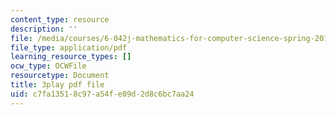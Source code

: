 ```yaml
---
content_type: resource
description: ''
file: /media/courses/6-042j-mathematics-for-computer-science-spring-2015/c7fa13518c97a54fe09d2d8c6bc7aa24_Sdw8_0RDZuw.pdf
file_type: application/pdf
learning_resource_types: []
ocw_type: OCWFile
resourcetype: Document
title: 3play pdf file
uid: c7fa1351-8c97-a54f-e09d-2d8c6bc7aa24
---
```

